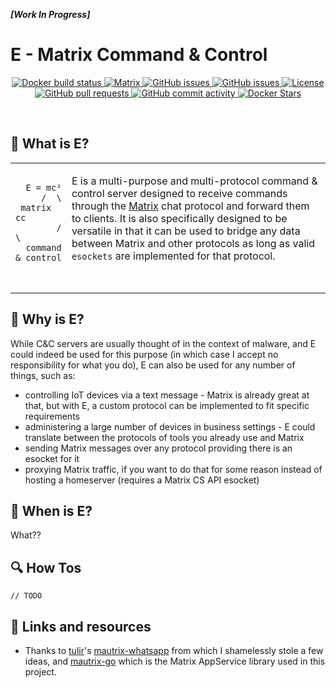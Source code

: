 ***[Work In Progress]***
# E - Matrix Command & Control
<p align="center">
  <!--<img alt="E" src="https://user-images.githubusercontent.com/37966924/98878631-588ac980-247b-11eb-897c-7c7e2c8ad1ad.png" />-->
</p>
<p align="center">
  <a href="https://github.com/TR-SLimey/E/actions?query=workflow%3ADockerBuild">
    <img alt="Docker build status" src="https://github.com/TR-SLimey/E/workflows/DockerBuild/badge.svg" />
  </a>
  <a href="https://matrix.to/#/#e:an-atom-in.space">
    <img alt="Matrix" src="https://img.shields.io/matrix/e:an-atom-in.space?server_fqdn=matrix-client.matrix.org" />
  </a>
  <a href="https://github.com/TR-SLimey/E/issues">
    <img alt="GitHub issues" src="https://img.shields.io/github/issues-raw/TR-SLimey/E" />
  </a>
  <a href="https://github.com/TR-SLimey/E/issues">
    <img alt="GitHub issues" src="https://img.shields.io/github/issues-closed-raw/TR-SLimey/E" />
  </a>
  <a href="https://github.com/TR-SLimey/E/blob/master/LICENSE">
    <img alt="License" src="https://img.shields.io/github/license/TR-SLimey/E?color=%233c3" />
  </a>
  <a href="https://github.com/TR-SLimey/E/pulls">
    <img alt="GitHub pull requests" src="https://img.shields.io/github/issues-pr-raw/TR-SLimey/E" />
  </a>
  <a href="https://github.com/TR-SLimey/E/commits">
    <img alt="GitHub commit activity" src="https://img.shields.io/github/commit-activity/m/TR-SLimey/E?color=%233d3" />
  </a>
  <a href="https://hub.docker.com/repository/docker/trslimey/e_mc2">
    <img alt="Docker Stars" src="https://img.shields.io/docker/stars/trslimey/e_mc2" />
  </a>
</p>
<br/>


## 🤨 What is E?
<table border="0px">
  <tr>
    <td valign="top">
      <pre>
        <code>
  E = mc²
     /  \
 matrix  cc
        /  \
  command & control
        </code>
      </pre>
    </td>
    <td valign="top">
      <p>
        E is a multi-purpose and multi-protocol command & control server designed to receive commands through the <a href="https://matrix.org">Matrix</a> chat protocol and forward them to clients. It is also specifically designed to be versatile in that it can be used to bridge any data between Matrix and other protocols as long as valid <code>esockets</code> are implemented for that protocol.
    </td>
  </tr>
</table>


## 🤔 Why is E?
While C&C servers are usually thought of in the context of malware, and E could indeed be used for this purpose (in which case I accept no responsibility for what you do), E can also be used for any number of things, such as:
- controlling IoT devices via a text message - Matrix is already great at that, but with E, a custom protocol can be implemented to fit specific requirements
- administering a large number of devices in business settings - E could translate between the protocols of tools you already use and Matrix
- sending Matrix messages over any protocol providing there is an esocket for it
- proxying Matrix traffic, if you want to do that for some reason instead of hosting a homeserver (requires a Matrix CS API esocket)


## 📅 When is E?
What??


## 🔍 How Tos
```
// TODO
```


## 🔗 Links and resources
- Thanks to [tulir](https://github.com/tulir)'s [mautrix-whatsapp](https://github.com/tulir/mautrix-whatsapp) from which I shamelessly stole a few ideas, and [mautrix-go](https://github.com/tulir/mautrix-go) which is the Matrix AppService library used in this project.
